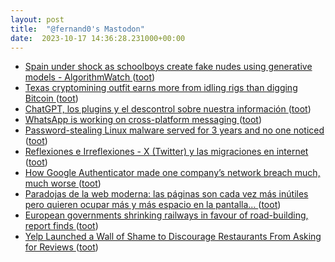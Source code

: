 ```yaml
---
layout: post
title:  "@fernand0's Mastodon"
date:  2023-10-17 14:36:28.231000+00:00
---
```

*  [Spain under shock as schoolboys create fake nudes using generative models - AlgorithmWatch ](https://algorithmwatch.org/en/spain-schoolboys-create-fake-nudes-ai) ([toot](https://mastodon.social/@fernand0/111250858850937207))
*  [Texas cryptomining outfit earns more from idling rigs than digging Bitcoin ](https://www.theregister.com/2023/09/07/texas_crypto_mining_outfit_energy) ([toot](https://mastodon.social/@fernand0/111250542535408802))
*  [ChatGPT, los plugins y el descontrol sobre nuestra información ](https://fernand0.github.io//chatGPT-plugins-exfiltracion) ([toot](https://mastodon.social/@fernand0/111250397085303536))
*  [WhatsApp is working on cross-platform messaging ](https://www.theverge.com/2023/9/10/23866912/whatsapp-cross-platform-messaging-eu-dma-met) ([toot](https://mastodon.social/@fernand0/111250329046989496))
*  [Password-stealing Linux malware served for 3 years and no one noticed ](https://arstechnica.com/security/2023/09/password-stealing-linux-malware-served-for-3-years-and-no-one-noticed) ([toot](https://mastodon.social/@fernand0/111250092575369348))
*  [
         Reflexiones e Irreflexiones - X (Twitter) y las migraciones en internet
       ](http://fernand0.blogalia.com//historias/7875) ([toot](https://mastodon.social/@fernand0/111250062295094314))
*  [How Google Authenticator made one company’s network breach much, much worse ](https://arstechnica.com/security/2023/09/how-google-authenticator-gave-attackers-one-companys-keys-to-the-kingdom) ([toot](https://mastodon.social/@fernand0/111249860423976908))
*  [Paradojas de la web moderna: las páginas son cada vez más inútiles pero quieren ocupar más y más espacio en la pantalla... ](https://mastodon.social/@fernand0/111249678272709530) ([toot](https://mastodon.social/@fernand0/111249678272709530))
*  [European governments shrinking railways in favour of road-building, report finds ](https://www.theguardian.com/world/2023/sep/19/european-governments-railways-road-building-report-motorways-funding-rai) ([toot](https://mastodon.social/@fernand0/111249673464088908))
*  [Yelp Launched a Wall of Shame to Discourage Restaurants From Asking for Reviews ](https://sf.eater.com/2023/10/5/23905125/yelp-wall-of-shame-review-incentiv) ([toot](https://mastodon.social/@fernand0/111249412302236952))

